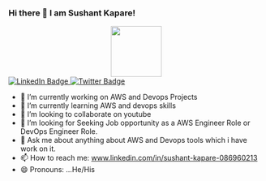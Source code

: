 ### Hi there 👋 I am Sushant Kapare!

<div id="header" align="center">
  <img src="https://media.giphy.com/media/M9gbBd9nbDrOTu1Mqx/giphy.gif" width="100"/>
</div>

<div id="badges">
  <a href="www.linkedin.com/in/sushant-kapare-086960213">
    <img src="https://img.shields.io/badge/LinkedIn-blue?style=for-the-badge&logo=linkedin&logoColor=white" alt="LinkedIn Badge"/>
  </a>
  <a href="your-twitter-URL">
    <img src="https://img.shields.io/badge/Twitter-blue?style=for-the-badge&logo=twitter&logoColor=white" alt="Twitter Badge"/>
  </a>
</div>
<img src="https://komarev.com/ghpvc/?username=assistantsiri111&style=flat-square&color=blue" alt=""/>


- 🔭 I’m currently working on AWS and Devops Projects
- 🌱 I’m currently learning AWS and devops skills
- 👯 I’m looking to collaborate on youtube
- 🤔 I’m looking for Seeking Job opportunity as a AWS Engineer Role or DevOps Engineer Role.
- 💬 Ask me about anything about AWS and Devops tools which i have work on it.
- 📫 How to reach me: www.linkedin.com/in/sushant-kapare-086960213
- 😄 Pronouns: ...He/His


